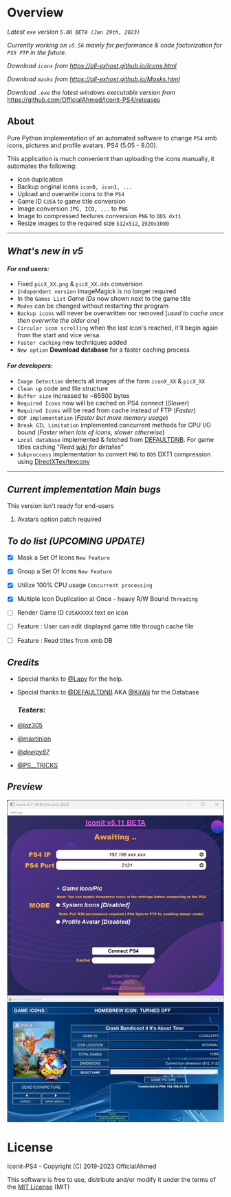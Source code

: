 # Overview

_Latest `exe` version `5.06 BETA (Jan 29th, 2023)`_

_Currently working on `v5.56` mainly for performance & code factorization for `PS5 FTP` in the future_.

*Download `icons` from <https://all-exhost.github.io/Icons.html>*

*Download `masks` from <https://all-exhost.github.io/Masks.html>*

*Download `.exe` the latest windows executable version from* <https://github.com/OfficialAhmed/Iconit-PS4/releases>

## About

Pure Python implementation of an automated software to change `PS4` xmb icons, pictures and profile avatars. PS4 (5.05 - 9.00).

This application is much convenient than uploading the icons manually, it automates the following:

* Icon duplication 
* Backup original icons `icon0, icon1, ...`
* Upload and overwrite icons to the `PS4`  
* Game ID `CUSA` to game title conversion
* Image conversion `JPG, ICO, ...` to `PNG`
* Image to compressed textures conversion `PNG` to `DDS dxt1`
* Resize images to the required size `512x512`, `1920x1080`

________________________________________

## *What's new in v5*

#### _For end users:_

*  Fixed `picX_XX.png` & `picX_XX.dds` conversion
*  `Independent version` ImageMagick is no longer required
*  In the `Games List` _Game IDs_ now shown next to the game title
*  `Modes` can be changed without restarting the program
*  `Backup icons` will never be overwritten nor removed [_used to cache once then overwrite the older one_]
*  `Circular icon scrolling` when the last icon's reached, it'll begin again from the start and vice versa.
*  `Faster caching` new techniques added
*  `New option` __Download database__ for a faster caching process
 
#### _For developers:_
*  `Image Detection` detects all images of the form `iconX_XX` & `picX_XX`
*  `Clean up` code and file structure
*  `Buffer size` increased to ~65500 bytes
*  `Required Icons` now will be cached on PS4 connect (_Slower_)
*  `Required Icons` will be read from cache instead of FTP (_Faster_)
*  `OOP implementation` (_Faster but more memory usage_)
*  `Break GIL Limitation` implemented concurrent methods for CPU I/O bound (_Faster when lots of icons, slower otherwise_)
*  `Local database` implemented & fetched from [DEFAULTDNB](https://github.com/DEFAULTDNB/DEFAULTDNB.github.io). For game titles caching "_Read [wiki](https://github.com/OfficialAhmed/Iconit-PS4/wiki/Performance) for detailes_"
*  `Subproccess` implementation to convert `PNG` to `DDS` DXT1 compression using [DirectXTex/texconv](https://github.com/Microsoft/DirectXTex/wiki/Texconv)
________________________________________

## *Current implementation Main bugs* 
 This version isn't ready for end-users
1. Avatars option patch required

## _To do list (UPCOMING UPDATE)_

* [x] Mask a Set Of Icons `New Feature`
* [x] Group a Set Of Icons `New Feature`

* [x] Utilize 100% CPU usage `Concurrent processing`
* [x] Multiple Icon Duplication at Once - heavy R/W Bound `Threading`

* [ ] Render Game ID `CUSAXXXXX` text on icon
* [ ] Feature : User can edit displayed game title through cache file
* [ ] Feature : Read titles from xmb DB 

## _Credits_
* Special thanks to [@Lapy](https://twitter.com/Lapy05575948) for the help.
* Special thanks to [@DEFAULTDNB](https://github.com/DEFAULTDNB) AKA [@KiiWii](https://twitter.com/DefaultDNB) for the Database

    ### _Testers_:
* [@laz305](https://twitter.com/laz305)
* [@maxtinion](https://twitter.com/maxtinion)
* [@_deejay87_](https://twitter.com/_deejay87_)
* [@PS__TRICKS](https://twitter.com/PS__TRICKS)

## _Preview_
![Main_screen](Interface/view/main_screen.jpg)
![Icons_screen](Interface/view/icons_screen.jpg)


# License
Iconit-PS4 - Copyright (C) 2019-2023 OfficialAhmed

This software is free to use, distribute and/or modify it under the terms of the [MIT License](LICENSE) (MIT)
